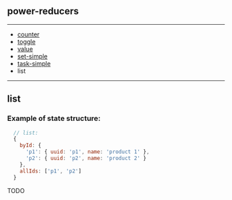 ## power-reducers

---

- [counter](docs/counter.md)
- [toggle](docs/toggle.md)
- [value](docs/value.md)
- [set-simple](docs/set-simple.md)
- [task-simple](docs/task-simple.md)
- list

---

## list

### Example of state structure:
```js
  // list:
  {
    byId: {
      'p1': { uuid: 'p1', name: 'product 1' },
      'p2': { uuid: 'p2', name: 'product 2' }
    },
    allIds: ['p1', 'p2']
  }
```

TODO